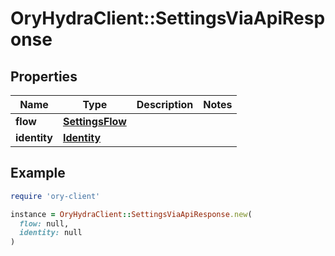 # OryHydraClient::SettingsViaApiResponse

## Properties

| Name | Type | Description | Notes |
| ---- | ---- | ----------- | ----- |
| **flow** | [**SettingsFlow**](SettingsFlow.md) |  |  |
| **identity** | [**Identity**](Identity.md) |  |  |

## Example

```ruby
require 'ory-client'

instance = OryHydraClient::SettingsViaApiResponse.new(
  flow: null,
  identity: null
)
```

